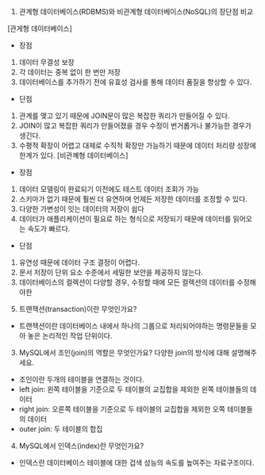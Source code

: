 1. 관계형 데이터베이스(RDBMS)와 비관계형 데이터베이스(NoSQL)의 장단점 비교

[관게형 데이터베이스]
- 장점
1) 데이터 무결성 보장
2) 각 데이터는 중복 없이 한 번만 저장
3) 데이터베이스를 추가하기 전에 유효성 검사를 통해 데이터 품질을 향상할 수 있다.
- 단점
1) 관계를 맺고 있기 때문에 JOIN문이 많은 복잡한 쿼리가 만들어질 수 있다.
2) JOIN이 많고 복잡한 쿼리가 만들어졌을 경우 수정이 번거롭거나 불가능한 경우가 생긴다.
3) 수평적 확장이 어렵고 대체로 수직적 확장만 가능하기 때문에 데이터 처리량 성장에 한계가 있다.
[비관꼐형 데이터베이스]
- 장점
1) 데이터 모델링이 완료되기 이전에도 테스트 데이터 조회가 가능
2) 스키마가 없기 때문에 훨씬 더 유연하며 언제든 저장한 데이터를 조정할 수 있다.
3) 다양한 가변성이 잇는 데이터의 저장이 쉽다
4) 데이터가 애플리케이션이 필요로 하는 형식으로 저장되기 때문에 데이터를 읽어오는 속도가 빠르다.
- 단점
1) 유연성 때문에 데이터 구조 결정이 어렵다.
2) 문서 저장이 단위 요소 수준에서 세밀한 보안을 제공하지 않는다.
3) 데이터베이스의 컬렉션이 다양할 경우, 수정할 때에 모든 컬렉션의 데이터를 수정해야한
 
5. 트랜잭션(transaction)이란 무엇인가요?

- 트랜잭션이란 데이터베이스 내에서 하나의 그룹으로 처리되어야하는 명령문들을 모아 놓은 논리적인 작업 단위이다.

3. MySQL에서 조인(join)의 역할은 무엇인가요? 다양한 join의 방식에 대해 설명해주세요.

- 조인이란 두개의 테이블을 연결하는 것이다.
- left join: 왼쪽 테이블을 기준으로 두 테이블의 교집합을 제외한 왼쪽 테이블들의 데이터
- right join: 오른쪽 테이블을 기준으로 두 테이블의 교집합을 제외한 오쪽 테이블들의 데이터
- outer join: 두 테이블의 합집

4. MySQL에서 인덱스(index)란 무엇인가요?

- 인덱스란 데이터베이스 테이블에 대한 겁색 성능의 속도를 높여주는 자료구조이다.
